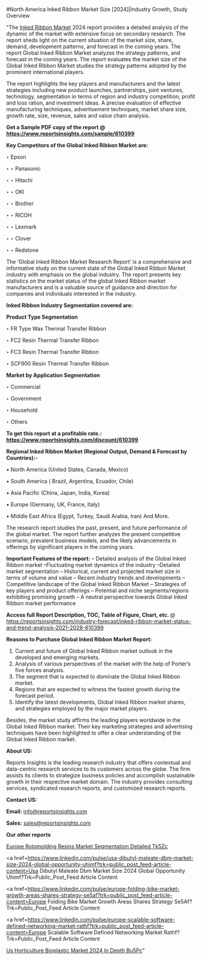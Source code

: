 #North America Inked Ribbon Market Size [2024]|Industry Growth, Study Overview

"The <a href=https://www.reportsinsights.com/sample/610399>Inked Ribbon Market</a> 2024 report provides a detailed analysis of the dynamic of the market with extensive focus on secondary research. The report sheds light on the current situation of the market size, share, demand, development patterns, and forecast in the coming years. The report Global Inked Ribbon Market analyzes the strategy patterns, and forecast in the coming years. The report evaluates the market size of the Global Inked Ribbon Market studies the strategy patterns adopted by the prominent international players.

The report highlights the key players and manufacturers and the latest strategies including new product launches, partnerships, joint ventures, technology, segmentation in terms of region and industry competition, profit and loss ration, and investment ideas. A precise evaluation of effective manufacturing techniques, advertisement techniques, market share size, growth rate, size, revenue, sales and value chain analysis.

<strong>Get a Sample PDF copy of the report @ <a href=https://www.reportsinsights.com/sample/610399 style=color:#0000ff;>https://www.reportsinsights.com/sample/610399</a></strong>

<strong>Key Competitors of the Global Inked Ribbon Market are:</strong>

‣ Epson

‣ 
‣ Panasonic

‣ 
‣ Hitachi

‣ 
‣ OKI

‣ 
‣ Brother

‣ 
‣ RICOH

‣ 
‣ Lexmark

‣ 
‣ Clover

‣ 
‣ Redstone

The ‘Global Inked Ribbon Market Research Report’ is a comprehensive and informative study on the current state of the Global Inked Ribbon Market industry with emphasis on the global industry. The report presents key statistics on the market status of the global Inked Ribbon market manufacturers and is a valuable source of guidance and direction for companies and individuals interested in the industry.

<strong>Inked Ribbon Industry Segmentation covered are:</strong>

<strong>Product Type Segmentation</strong>

‣    FR Type Wax Thermal Transfer Ribbon

‣ FC2 Resin Thermal Transfer Ribbon

‣ FC3 Resin Thermal Transfer Ribbon

‣ SCF900 Resin Thermal Transfer Ribbon

<strong>Market by Application Segmentation</strong>

‣   Commercial

‣ Government

‣ Household

‣ Others

<strong>To get this report at a profitable rate.: <a href=https://www.reportsinsights.com/discount/610399 style=color:#0000ff;>https://www.reportsinsights.com/discount/610399</a></strong>

<strong>Regional Inked Ribbon Market (Regional Output, Demand &amp; Forecast by Countries):-</strong>

• North America (United States, Canada, Mexico)

• South America ( Brazil, Argentina, Ecuador, Chile)

• Asia Pacific (China, Japan, India, Korea)

• Europe (Germany, UK, France, Italy)

• Middle East Africa (Egypt, Turkey, Saudi Arabia, Iran) And More.

The research report studies the past, present, and future performance of the global market. The report further analyzes the present competitive scenario, prevalent business models, and the likely advancements in offerings by significant players in the coming years.

<strong>Important Features of the report:</strong>
– Detailed analysis of the Global Inked Ribbon market
–Fluctuating market dynamics of the industry
–Detailed market segmentation
– Historical, current and projected market size in terms of volume and value
– Recent industry trends and developments
– Competitive landscape of the Global Inked Ribbon Market
– Strategies of key players and product offerings
– Potential and niche segments/regions exhibiting promising growth
– A neutral perspective towards Global Inked Ribbon market performance

<strong>Access full Report Description, TOC, Table of Figure, Chart, etc. </strong>@   <a href=https://reportsinsights.com/industry-forecast/inked-ribbon-market-status-and-trend-analysis-2021-2028-610399 style=color:#0000ff;>https://reportsinsights.com/industry-forecast/inked-ribbon-market-status-and-trend-analysis-2021-2028-610399</a>

<strong>Reasons to Purchase Global Inked Ribbon Market Report:</strong>
1. Current and future of Global Inked Ribbon market outlook in the developed and emerging markets.
2. Analysis of various perspectives of the market with the help of Porter’s five forces analysis.
3. The segment that is expected to dominate the Global Inked Ribbon market.
4. Regions that are expected to witness the fastest growth during the forecast period.
5. Identify the latest developments, Global Inked Ribbon market shares, and strategies employed by the major market players.

Besides, the market study affirms the leading players worldwide in the Global Inked Ribbon market. Their key marketing strategies and advertising techniques have been highlighted to offer a clear understanding of the Global Inked Ribbon market.

<strong><strong>About US</strong>:</strong>

Reports Insights is the leading research industry that offers contextual and data-centric research services to its customers across the globe. The firm assists its clients to strategize business policies and accomplish sustainable growth in their respective market domain. The industry provides consulting services, syndicated research reports, and customized research reports.

<strong>Contact US:</strong>

<p class=><b>Email:</b> <a href=mailto:info@reportsinsights.com>info@reportsinsights.com</a></p>
<p class=><b>Sales:</b> <a href=mailto:sales@reportsinsights.com>sales@reportsinsights.com</a></p>

<strong>Our other reports</strong>

<a href=https://www.linkedin.com/pulse/europe-rotomolding-resins-market-segmentation-detailed-tk5zc/>Europe Rotomolding Resins Market Segmentation Detailed Tk5Zc</a>

<a href=https://www.linkedin.com/pulse/usa-dibutyl-maleate-dbm-market-size-2024-global-opportunity-uhimf?trk=public_post_feed-article-content>Usa Dibutyl Maleate Dbm Market Size 2024 Global Opportunity Uhimf?Trk=Public_Post_Feed Article Content</a>

<a href=https://www.linkedin.com/pulse/europe-folding-bike-market-growth-areas-shares-strategy-se5af?trk=public_post_feed-article-content>Europe Folding Bike Market Growth Areas Shares Strategy Se5Af?Trk=Public_Post_Feed Article Content</a>

<a href=https://www.linkedin.com/pulse/europe-scalable-software-defined-networking-market-rathf?trk=public_post_feed-article-content>Europe Scalable Software Defined Networking Market Rathf?Trk=Public_Post_Feed Article Content</a>

<a href=https://www.linkedin.com/pulse/us-horticulture-bioplastic-market-2024-in-depth-bu5pc/>Us Horticulture Bioplastic Market 2024 In Depth Bu5Pc</a>"
